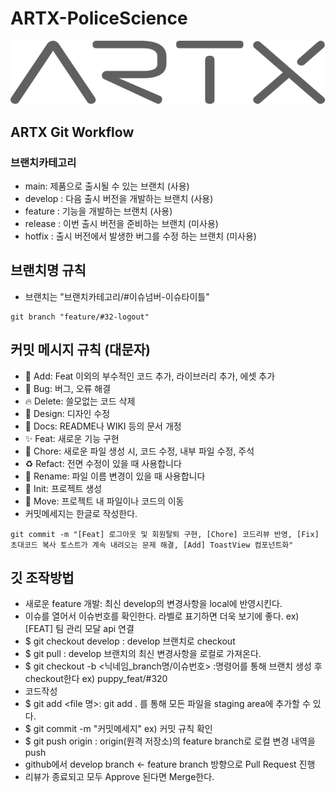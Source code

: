# ARTX-PoliceScience
![ex_screenshot](./img/artx_logo_gray.svg)
## ARTX Git Workflow
### 브랜치카테고리
- main: 제품으로 출시될 수 있는 브랜치 (사용)
- develop : 다음 출시 버전을 개발하는 브랜치 (사용)
- feature : 기능을 개발하는 브랜치 (사용)
- release : 이번 출시 버전을 준비하는 브랜치 (미사용)
- hotfix : 출시 버전에서 발생한 버그를 수정 하는 브랜치 (미사용)

## 브랜치명 규칙
- 브랜치는 "브랜치카테고리/#이슈넘버-이슈타이틀"
```shell
git branch "feature/#32-logout"
```

## 커밋 메시지 규칙 (대문자)
- 🍱 Add: Feat 이외의 부수적인 코드 추가, 라이브러리 추가, 에셋 추가
- 🐛 Bug: 버그, 오류 해결
- 🔥 Delete: 쓸모없는 코드 삭제
- 🎨 Design: 디자인 수정
- 📝 Docs: README나 WIKI 등의 문서 개정
- ✨ Feat: 새로운 기능 구현
- 🔨 Chore: 새로운 파일 생성 시, 코드 수정, 내부 파일 수정, 주석
- ♻️ Refact: 전면 수정이 있을 때 사용합니다
- 💬 Rename: 파일 이름 변경이 있을 때 사용합니다
- 🎉 Init: 프로젝트 생성
- 🚚 Move: 프로젝트 내 파일이나 코드의 이동
- 커밋메세지는 한글로 작성한다.
```shell
git commit -m "[Feat] 로그아웃 및 회원탈퇴 구현, [Chore] 코드리뷰 반영, [Fix] 초대코드 복사 토스트가 계속 내려오는 문제 해결, [Add] ToastView 컴포넌트화"
```

## 깃 조작방법
- 새로운 feature 개발: 최신 develop의 변경사항을 local에 반영시킨다.
- 이슈를 열어서 이슈번호를 확인한다. 라벨로 표기하면 더욱 보기에 좋다. ex) [FEAT] 팀 관리 모달 api 연결
- $ git checkout develop : develop 브랜치로 checkout
- $ git pull : develop 브랜치의 최신 변경사항을 로컬로 가져온다.
- $ git checkout -b <닉네임_branch명/이슈번호> :명령어를 통해 브랜치 생성 후 checkout한다 ex) puppy_feat/#320
- 코드작성
- $ git add <file 명>: git add . 를 통해 모든 파일을 staging area에 추가할 수 있다.
- $ git commit -m "커밋메세지" ex) 커밋 규칙 확인
- $ git push origin : origin(원격 저장소)의 feature branch로 로컬 변경 내역을 push
- github에서 develop branch <- feature branch 방향으로 Pull Request 진행
- 리뷰가 종료되고 모두 Approve 된다면 Merge한다.
